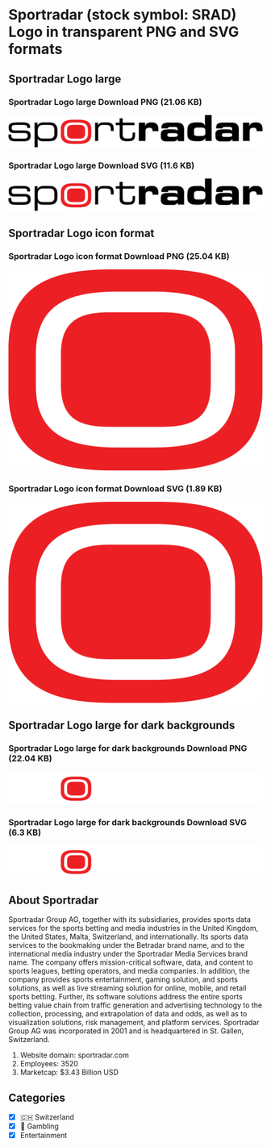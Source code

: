 # Sportradar (stock symbol: SRAD) Logo in transparent PNG and SVG formats

## Sportradar Logo large

### Sportradar Logo large Download PNG (21.06 KB)

![Sportradar Logo large Download PNG (21.06 KB)](/img/orig/SRAD_BIG-cf8defc4.png)

### Sportradar Logo large Download SVG (11.6 KB)

![Sportradar Logo large Download SVG (11.6 KB)](/img/orig/SRAD_BIG-54c6f091.svg)

## Sportradar Logo icon format

### Sportradar Logo icon format Download PNG (25.04 KB)

![Sportradar Logo icon format Download PNG (25.04 KB)](/img/orig/SRAD-3c1581ad.png)

### Sportradar Logo icon format Download SVG (1.89 KB)

![Sportradar Logo icon format Download SVG (1.89 KB)](/img/orig/SRAD-e1cac949.svg)

## Sportradar Logo large for dark backgrounds

### Sportradar Logo large for dark backgrounds Download PNG (22.04 KB)

![Sportradar Logo large for dark backgrounds Download PNG (22.04 KB)](/img/orig/SRAD_BIG.D-188ac3d1.png)

### Sportradar Logo large for dark backgrounds Download SVG (6.3 KB)

![Sportradar Logo large for dark backgrounds Download SVG (6.3 KB)](/img/orig/SRAD_BIG.D-4af42ae0.svg)

## About Sportradar

Sportradar Group AG, together with its subsidiaries, provides sports data services for the sports betting and media industries in the United Kingdom, the United States, Malta, Switzerland, and internationally. Its sports data services to the bookmaking under the Betradar brand name, and to the international media industry under the Sportradar Media Services brand name. The company offers mission-critical software, data, and content to sports leagues, betting operators, and media companies. In addition, the company provides sports entertainment, gaming solution, and sports solutions, as well as live streaming solution for online, mobile, and retail sports betting. Further, its software solutions address the entire sports betting value chain from traffic generation and advertising technology to the collection, processing, and extrapolation of data and odds, as well as to visualization solutions, risk management, and platform services. Sportradar Group AG was incorporated in 2001 and is headquartered in St. Gallen, Switzerland.

1. Website domain: sportradar.com
2. Employees: 3520
3. Marketcap: $3.43 Billion USD


## Categories
- [x] 🇨🇭 Switzerland
- [x] 🎰 Gambling
- [x] Entertainment
